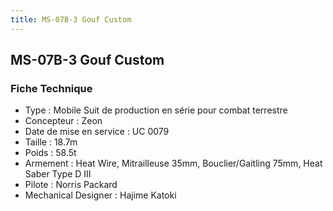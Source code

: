 ```yaml
---
title: MS-07B-3 Gouf Custom
---
```


MS-07B-3 Gouf Custom
--------------------




### Fiche Technique


* Type : Mobile Suit de production en série pour combat terrestre
* Concepteur : Zeon
* Date de mise en service : UC 0079
* Taille : 18.7m
* Poids : 58.5t
* Armement : Heat Wire, Mitrailleuse 35mm, Bouclier/Gaitling 75mm, Heat Saber Type D III
* Pilote : Norris Packard
* Mechanical Designer : Hajime Katoki
